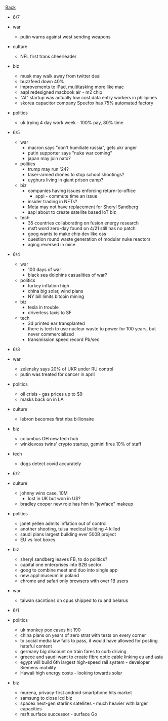 [Back](./index.md)

- 6/7
- war
  - putin warns against west sending weapons 
- culture
  - NFL first trans cheerleader 
- biz
  - musk may walk away from twitter deal 
  - buzzfeed down 40%
  - improvements to iPad, multitasking more like mac 
  - aapl redesigned macbook air - m2 chip 
  - "AI" startup was actually low cost data entry workers in philipines 
  - skorea capacitor company Speefox has 75% automated factory 
- politics
  - uk trying 4 day work week - 100% pay, 80% time 

- 6/5
  - war
    - macron says "don't humiliate russia", gets ukr anger
    - putin supporter says "nuke war coming" 
    - japan may join nato?
  - politics
    - trump may run '24?
    - taser-armed drones to stop school shootings?
    - uyghurs living in giant prison camp?
  - biz
    - companies having issues enforcing return-to-office 
      - appl - commute time an issue 
    - insider trading in NFTs?
    - Meta may not have replacement for Sheryl Sandberg 
    - aapl about to create satellite based IoT biz
  - tech
    - 35 countries collaborating on fusion energy research 
    - msft word zero-day found on 4/21 still has no patch 
    - goog wants to make chip dev like oss 
    - question round waste generation of modular nuke reactors 
    - aging reversed in mice 

- 6/4
  - war
    - 100 days of war 
    - black sea dolphins casualities of war?
  - politics
    - turkey inflation high 
    - china big solar, wind plans 
    - NY bill limits bitcoin mining 
  - biz
    - tesla in trouble
    - driverless taxis to SF
  - tech
    - 3d printed ear transplanted
    - there is tech to use nuclear waste to power for 100 years, but never commercialized
    - transmission speed record Pb/sec

- 6/3
- war
  - zelensky says 20% of UKR under RU control 
  - putin was treated for cancer in april
- politics
  - oil crisis - gas prices up to $9
  - masks back on in LA
- culture
  - lebron becomes first nba billionaire 
- biz
  - columbus OH new tech hub
  - winklevoss twins' crypto startup, gemini fires 10% of staff 
- tech
  - dogs detect covid accurately 


- 6/2
- culture 
  - johnny wins case, 10M
    - lost in UK but won in US?
  - bradley cooper new role has him in "jewface" makeup 
- politics
  - janet yellen admits inflation out of control 
  - another shooting, tulsa medical building 4 killed
  - saudi plans largest building ever 500B project
  - EU vs loot boxes
- biz
  - sheryl sandberg leaves FB, to do politics?
  - capital one enterprises into B2B sector
  - goog to combine meet and duo into single app 
  - new appl museum in poland
  - chrome and safari only browsers with over 1B users
- war 
  - taiwan sacntions on cpus shipped to ru and belarus 

- 6/1
- politics
  - uk monkey pox cases hit 190
  - china plans on years of zero strat with tests on every corner
  - tx social media law fails to pass, it would have allowed for posting hateful content
  - germany big discount on train fares to curb driving
  - greece and saudi want to create fibre optic cable linking eu and asia 
  - egypt will build 6th largest high-speed rail system - developer Siemens mobility 
  - Hawaii high energy costs - looking towards solar 
- biz
  - murena, privacy-first android smartphone hits market
  - samsung to close lcd biz 
  - spacex next-gen starlink satellites - much heavier with larger capacities
  - msft surface successor - surface Go 
